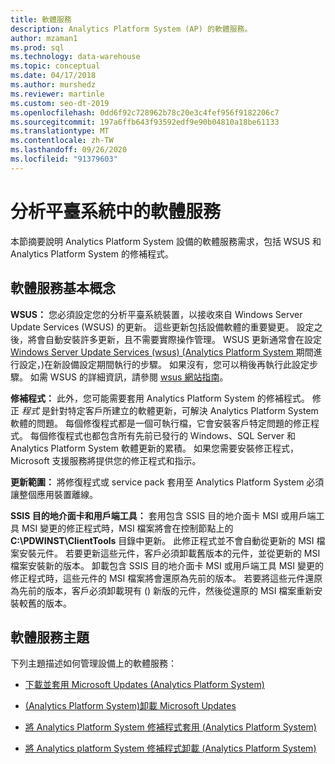 ```yaml
---
title: 軟體服務
description: Analytics Platform System (AP) 的軟體服務。
author: mzaman1
ms.prod: sql
ms.technology: data-warehouse
ms.topic: conceptual
ms.date: 04/17/2018
ms.author: murshedz
ms.reviewer: martinle
ms.custom: seo-dt-2019
ms.openlocfilehash: 0dd6f92c728962b78c20e3c4fef956f9182206c7
ms.sourcegitcommit: 197a6ffb643f93592edf9e90b04810a18be61133
ms.translationtype: MT
ms.contentlocale: zh-TW
ms.lasthandoff: 09/26/2020
ms.locfileid: "91379603"
---
```

# <a name="software-servicing-in-analytics-platform-system"></a>分析平臺系統中的軟體服務
本節摘要說明 Analytics Platform System 設備的軟體服務需求，包括 WSUS 和 Analytics Platform System 的修補程式。  
  
## <a name="software-servicing-basics"></a><a name="Basics"></a>軟體服務基本概念  
**WSUS：** 您必須設定您的分析平臺系統裝置，以接收來自 Windows Server Update Services (WSUS) 的更新。 這些更新包括設備軟體的重要變更。 設定之後，將會自動安裝許多更新，且不需要實際操作管理。 WSUS 更新通常會在設定 [Windows Server Update Services &#40;wsus&#41; &#40;Analytics Platform System ](configure-windows-server-update-services-wsus.md) 期間進行設定，&#41;在新設備設定期間執行的步驟。 如果沒有，您可以稍後再執行此設定步驟。 如需 WSUS 的詳細資訊，請參閱 [wsus 網站指南](/windows/deployment/deploy-whats-new)。  
  
**修補程式：** 此外，您可能需要套用 Analytics Platform System 的修補程式。 修正 *程式* 是針對特定客戶所建立的軟體更新，可解決 Analytics Platform System 軟體的問題。 每個修復程式都是一個可執行檔，它會安裝客戶特定問題的修正程式。 每個修復程式也都包含所有先前已發行的 Windows、SQL Server 和 Analytics Platform System 軟體更新的累積。 如果您需要安裝修正程式，Microsoft 支援服務將提供您的修正程式和指示。  
  
**更新範圍：** 將修復程式或 service pack 套用至 Analytics Platform System 必須讓整個應用裝置離線。  
  
**SSIS 目的地介面卡和用戶端工具：** 套用包含 SSIS 目的地介面卡 MSI 或用戶端工具 MSI 變更的修正程式時，MSI 檔案將會在控制節點上的 **C:\PDWINST\ClientTools** 目錄中更新。 此修正程式並不會自動從更新的 MSI 檔案安裝元件。 若要更新這些元件，客戶必須卸載舊版本的元件，並從更新的 MSI 檔案安裝新的版本。 卸載包含 SSIS 目的地介面卡 MSI 或用戶端工具 MSI 變更的修正程式時，這些元件的 MSI 檔案將會還原為先前的版本。 若要將這些元件還原為先前的版本，客戶必須卸載現有 () 新版的元件，然後從還原的 MSI 檔案重新安裝較舊的版本。  
  
## <a name="software-servicing-topics"></a>軟體服務主題  
下列主題描述如何管理設備上的軟體服務：  
  
-   [下載並套用 Microsoft Updates &#40;Analytics Platform System&#41;](download-and-apply-microsoft-updates.md)  
  
-   [&#40;Analytics Platform System&#41;卸載 Microsoft Updates ](uninstall-microsoft-updates.md)  
  
-   [將 Analytics Platform System 修補程式套用 &#40;Analytics Platform System&#41;](apply-analytics-platform-system-hotfixes.md)  
  
-   [將 Analytics platform System 修補程式卸載 &#40;Analytics Platform System&#41;](uninstall-analytics-platform-system-hotfixes.md)  
  
<!-- MISSING LINKS ## See Also  
[Common Metadata Query Examples &#40;SQL Server PDW&#41;](../sqlpdw/common-metadata-query-examples-sql-server-pdw.md)  -->  
